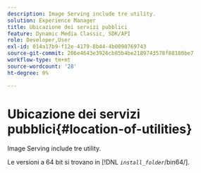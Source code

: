 ```yaml
---
description: Image Serving include tre utility.
solution: Experience Manager
title: Ubicazione dei servizi pubblici
feature: Dynamic Media Classic, SDK/API
role: Developer,User
exl-id: 014a17b9-f12e-4179-8b44-4b0090769743
source-git-commit: 206e4643e3926cb85b4be2189743578f88180be7
workflow-type: tm+mt
source-wordcount: '28'
ht-degree: 0%

---
```


# Ubicazione dei servizi pubblici{#location-of-utilities}

Image Serving include tre utility.

Le versioni a 64 bit si trovano in [!DNL *`install_folder`*/bin64/].
